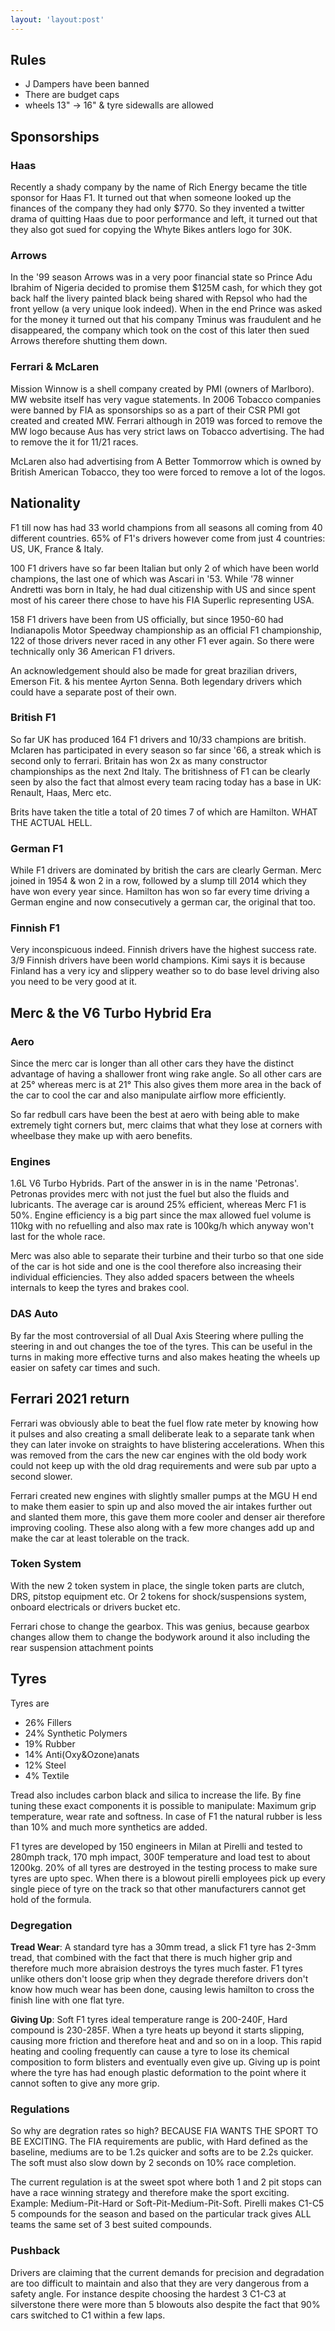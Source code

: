 ```yaml
---
layout: 'layout:post'
---
```


## Rules
- J Dampers have been banned
- There are budget caps
- wheels 13" -> 16" & tyre sidewalls are allowed

## Sponsorships
### Haas
Recently a shady company by the name of Rich Energy became the title sponsor for Haas F1. It turned out that when someone looked up the finances of the company they had only $770. So they invented a twitter drama of quitting Haas due to poor performance and left, it turned out that they also got sued for copying the Whyte Bikes antlers logo for 30K.

### Arrows
In the '99 season Arrows was in a very poor financial state so Prince Adu Ibrahim of Nigeria decided to promise them $125M cash, for which they got back half the livery painted black being shared with Repsol who had the front yellow (a very unique look indeed). When in the end Prince was asked for the money it turned out that his company Tminus was fraudulent and he disappeared, the company which took on the cost of this later then sued Arrows therefore shutting them down.

### Ferrari & McLaren
Mission Winnow is a shell company created by PMI (owners of Marlboro). MW website itself has very vague statements. In 2006 Tobacco companies were banned by FIA as sponsorships so as a part of their CSR PMI got created and created MW. Ferrari although in 2019 was forced to remove the MW logo because Aus has very strict laws on Tobacco advertising. The had to remove the it for 11/21 races.

McLaren also had advertising from A Better Tommorrow which is owned by British American Tobacco, they too were forced to remove a lot of the logos.


## Nationality
F1 till now has had 33 world champions from all seasons all coming from 40 different countries. 65% of F1's drivers however come from just 4 countries: US, UK, France & Italy.

100 F1 drivers have so far been Italian but only 2 of which have been world champions, the last one of which was Ascari in '53. While '78 winner Andretti was born in Italy, he had dual citizenship with US and since spent most of his career there chose to have his FIA Superlic representing USA.

158 F1 drivers have been from US officially, but since 1950-60 had Indianapolis Motor Speedway championship as an official F1 championship, 122 of those drivers never raced in any other F1 ever again. So there were technically only 36 American F1 drivers.

An acknowledgement should also be made for great brazilian drivers, Emerson Fit. & his mentee Ayrton Senna. Both legendary drivers which could have a separate post of their own.

### British F1
So far UK has produced 164 F1 drivers and 10/33 champions are british. Mclaren has participated in every season so far since '66, a streak which is second only to ferrari. Britain has won 2x as many constructor championships as the next 2nd Italy. The britishness of F1 can be clearly seen by also the fact that almost every team racing today has a base in UK: Renault, Haas, Merc etc.

Brits have taken the title a total of 20 times 7 of which are Hamilton. WHAT THE ACTUAL HELL.

### German F1
While F1 drivers are dominated by british the cars are clearly German. Merc joined in 1954 & won 2 in a row, followed by a slump till 2014 which they have won every year since. Hamilton has won so far every time driving a German engine and now consecutively a german car, the original that too.

### Finnish F1
Very inconspicuous indeed. Finnish drivers have the highest success rate. 3/9 Finnish drivers have been world champions. Kimi says it is because Finland has a very icy and slippery weather so to do base level driving also you need to be very good at it.

## Merc & the V6 Turbo Hybrid Era
### Aero
Since the merc car is longer than all other cars they have the distinct advantage of having a shallower front wing rake angle. So all other cars are at 25&deg; whereas merc is at 21&deg; This also gives them more area in the back of the car to cool the car and also manipulate airflow more efficiently.

So far redbull cars have been the best at aero with being able to make extremely tight corners but, merc claims that what they lose at corners with wheelbase they make up with aero benefits.

### Engines
1.6L V6 Turbo Hybrids. Part of the answer in is in the name 'Petronas'. Petronas provides merc with not just the fuel but also the fluids and lubricants. The average car is around 25% efficient, whereas Merc F1 is 50%. Engine efficiency is a big part since the max allowed fuel volume is 110kg with no refuelling and also max rate is 100kg/h which anyway won't last for the whole race.

Merc was also able to separate their turbine and their turbo so that one side of the car is hot side and one is the cool therefore also increasing their individual efficiencies. They also added spacers between the wheels internals to keep the tyres and brakes cool.

### DAS Auto
By far the most controversial of all Dual Axis Steering where pulling the steering in and out changes the toe of the tyres. This can be useful in the turns in making more effective turns and also makes heating the wheels up easier on safety car times and such.

## Ferrari 2021 return
Ferrari was obviously able to beat the fuel flow rate meter by knowing how it pulses and also creating a small deliberate leak to a separate tank when they can later invoke on straights to have blistering accelerations. When this was removed from the cars the new car engines with the old body work could not keep up with the old drag requirements and were sub par upto a second slower.

Ferrari created new engines with slightly smaller pumps at the MGU H end to make them easier to spin up and also moved the air intakes further out and slanted them more, this gave them more cooler and denser air therefore improving cooling. These also along with a few more changes add up and make the car at least tolerable on the track.

### Token System
With the new 2 token system in place, the single token parts are clutch, DRS, pitstop equipment etc. Or 2 tokens for shock/suspensions system, onboard electricals or drivers bucket etc.

Ferrari chose to change the gearbox. This was genius, because gearbox changes allow them to change the bodywork around it also including the rear suspension attachment points

## Tyres
Tyres are
- 26% Fillers
- 24% Synthetic Polymers
- 19% Rubber
- 14% Anti(Oxy&Ozone)anats
- 12% Steel
- 4% Textile

Tread also includes carbon black and silica to increase the life. By fine tuning these exact components it is possible to manipulate: Maximum grip temperature, wear rate and softness. In case of F1 the natural rubber is less than 10% and much more synthetics are added.

F1 tyres are developed by 150 engineers in Milan at Pirelli and tested to 280mph track, 170 mph impact, 300F temperature and load test to about 1200kg. 20% of all tyres are destroyed in the testing process to make sure tyres are upto spec. When there is a blowout pirelli employees pick up every single piece of tyre on the track so that other manufacturers cannot get hold of the formula.

### Degregation
**Tread Wear**: A standard tyre has a 30mm tread, a slick F1 tyre has 2-3mm tread, that combined with the fact that there is much higher grip and therefore much more abraision destroys the tyres much faster. F1 tyres unlike others don't loose grip when they degrade therefore drivers don't know how much wear has been done, causing lewis hamilton to cross the finish line with one flat tyre.

**Giving Up**: Soft F1 tyres ideal temperature range is 200-240F, Hard compound is 230-285F. When a tyre heats up beyond it starts slipping, causing more friction and therefore heat and and so on in a loop. This rapid heating and cooling frequently can cause a tyre to lose its chemical composition to form blisters and eventually even give up. Giving up is point where the tyre has had enough plastic deformation to the point where it cannot soften to give any more grip.

### Regulations
So why are degration rates so high? BECAUSE FIA WANTS THE SPORT TO BE EXCITING. The FIA requirements are public, with Hard defined as the baseline, mediums are to be 1.2s quicker and softs are to be 2.2s quicker. The soft must also slow down by 2 seconds on 10% race completion.

The current regulation is at the sweet spot where both 1 and 2 pit stops can have a race winning strategy and therefore make the sport exciting. Example: Medium-Pit-Hard or Soft-Pit-Medium-Pit-Soft. Pirelli makes C1-C5 5 compounds for the season and based on the particular track gives ALL teams the same set of 3 best suited compounds.

### Pushback
Drivers are claiming that the current demands for precision and degradation are too difficult to maintain and also that they are very dangerous from a safety angle. For instance despite choosing the hardest 3 C1-C3 at silverstone there were more than 5 blowouts also despite the fact that 90% cars switched to C1 within a few laps.